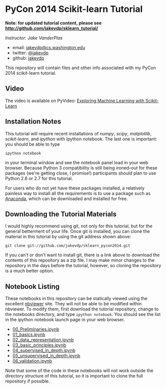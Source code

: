 # PyCon 2014 Scikit-learn Tutorial

**Note: for updated tutorial content, please see http://github.com/jakevdp/sklearn_tutorial/**

*Instructor: Jake VanderPlas*

- email: <jakevdp@cs.washington.edu>
- twitter: [@jakevdp](https://twitter.com/jakevdp)
- github: [jakevdp](http://github.com/jakevdp)

This repository will contain files and other info associated with my PyCon
2014 scikit-learn tutorial.

## Video
The video is available on PyVideo: [Exploring Machine Learning with Scikit-Learn](http://pyvideo.org/video/2561/exploring-machine-learning-with-scikit-learn)

## Installation Notes
This tutorial will require recent installations of *numpy*, *scipy*,
*matplotlib*, *scikit-learn*, and *ipython* with ipython notebook.
The last one is important: you should be able to type

    ipython notebook

in your terminal window and see the notebook panel load in your web browser.
Because Python 3 compatibility is still being ironed-out for these packages
(we're getting close, I promise!) participants should plan to use Python 2.6
or 2.7 for this tutorial.

For users who do not yet have these  packages installed, a relatively
painless way to install all the requirements is to use a package such as
[Anaconda](http://www.continuum.io/downloads "Anaconda"), which can be
downloaded and installed for free.

## Downloading the Tutorial Materials
I would highly recommend using git, not only for this tutorial, but for the
general betterment of your life.  Once git is installed, you can clone the
material in this tutorial by using the git address shown above:

    git clone git://github.com/jakevdp/sklearn_pycon2014.git

If you can't or don't want to install git, there is a link above to download
the contents of this repository as a zip file.  I may make minor changes to
the repository in the days before the tutorial, however, so cloning the
repository is a much better option.


## Notebook Listing
These notebooks in this repository can be statically viewed using the
excellent [nbviewer](http://nbviewer.ipython.org) site.  They will not
be able to be modified within nbviewer.  To modify them, first download
the tutorial repository, change to the notebooks directory, and type
``ipython notebook``.  You should see the list in the ipython notebook
launch page in your web browser.

- [00_Preliminaries.ipynb](http://nbviewer.ipython.org/urls/raw.github.com/jakevdp/sklearn_pycon2014/master/notebooks/00_Preliminaries.ipynb)
- [01_basics.ipynb](http://nbviewer.ipython.org/urls/raw.github.com/jakevdp/sklearn_pycon2014/master/notebooks/01_basics.ipynb)
- [02_data_representation.ipynb](http://nbviewer.ipython.org/urls/raw.github.com/jakevdp/sklearn_pycon2014/master/notebooks/02_data_representation.ipynb)
- [03_basic_principles.ipynb](http://nbviewer.ipython.org/urls/raw.github.com/jakevdp/sklearn_pycon2014/master/notebooks/03_basic_principles.ipynb)
- [04_supervised_in_depth.ipynb](http://nbviewer.ipython.org/urls/raw.github.com/jakevdp/sklearn_pycon2014/master/notebooks/04_supervised_in_depth.ipynb)
- [05_unsupervised_in_depth.ipynb](http://nbviewer.ipython.org/urls/raw.github.com/jakevdp/sklearn_pycon2014/master/notebooks/05_unsupervised_in_depth.ipynb)
- [06_validation.ipynb](http://nbviewer.ipython.org/urls/raw.github.com/jakevdp/sklearn_pycon2014/master/notebooks/06_validation.ipynb)

Note that some of the code in these notebooks will not work outside the
directory structure of this tutorial, so it is important to clone the full
repository if possible.
